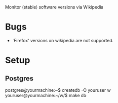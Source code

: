 Monitor (stable) software versions via Wikipedia

Bugs
====

* 'Firefox' versions on wikipedia are not supported.

Setup
=====

Postgres
--------

postgres@yourmachine:~$ createdb -O youruser w
youruser@yourmachine:~/w/$ make db
